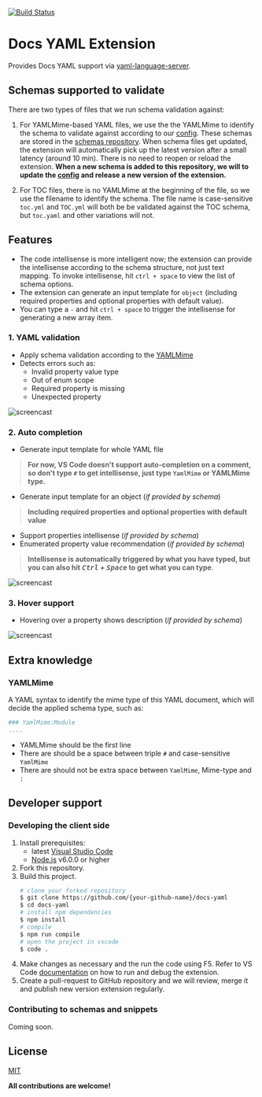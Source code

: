 [![Build Status](https://ceapex.visualstudio.com/Engineering/_apis/build/status/Authoring/docs-yaml%20CI?branchName=master)](https://ceapex.visualstudio.com/Engineering/_build/latest?definitionId=1358&branchName=master)
# Docs YAML Extension

Provides Docs YAML support via [yaml-language-server](https://github.com/redhat-developer/yaml-language-server).

## Schemas supported to validate

There are two types of files that we run schema validation against:

1. For YAMLMime-based YAML files, we use the the YAMLMime to identify the schema to validate against according to our [config](https://github.com/Microsoft/vscode-docs-authoring/blob/master/docs-yaml/config/schema_config.json). These schemas are stored in the [schemas repository](https://github.com/MicrosoftDocs/schemas). When schema files get updated, the extension will automatically pick up the latest version after a small latency (around 10 min). There is no need to reopen or reload the extension. **When a new schema is added to this repository, we will to update the [config](https://github.com/Microsoft/vscode-docs-authoring/blob/master/docs-yaml/config/schema_config.json) and release a new version of the extension.**

2. For TOC files, there is no YAMLMime at the beginning of the file, so we use the filename to identify the schema. The file name is case-sensitive `toc.yml` and `TOC.yml` will both be be validated against the TOC schema, but `toc.yaml` and other variations will not.

## Features

* The code intellisense is more intelligent now; the extension can provide the intellisense according to the schema structure, not just text mapping. To invoke intellisense, hit `ctrl + space` to view the list of schema options.
* The extension can generate an input template for `object` (including required properties and optional properties with default value).
* You can type a `-` and hit `ctrl + space` to trigger the intellisense for generating a new array item.

### 1. YAML validation

* Apply schema validation according to the [YAMLMime](#YamlMime)
* Detects errors such as:
  * Invalid property value type
  * Out of enum scope
  * Required property is missing
  * Unexpected property

![screencast](https://raw.githubusercontent.com/928PJY/docs-yaml/master/images/docs-yaml-extension-validation.gif)

### 2. Auto completion

* Generate input template for whole YAML file

> **For now, VS Code doesn't support auto-completion on a comment, so don't type `#` to get intellisense, just type `YamlMime` or YAMLMime type.**

* Generate input template for an object (*if provided by schema*)  

> **Including required properties and optional properties with default value**

* Support properties intellisense (*if provided by schema*)
* Enumerated property value recommendation (*if provided by schema*)

> **Intellisense is automatically triggered by what you have typed, but you can  also hit *<kbd>Ctrl</kbd> + <kbd>Space</kbd>* to get what you can type**.

![screencast](https://raw.githubusercontent.com/928PJY/docs-yaml/master/images/docs-yaml-extension-intellisense.gif)

### 3. Hover support

* Hovering over a property shows description (*if provided by schema*)

![screencast](https://raw.githubusercontent.com/928PJY/docs-yaml/master/images/docs-yaml-extension-hover.gif)

## Extra knowledge

### **YAMLMime**

A YAML syntax to identify the mime type of this YAML document, which will decide the applied schema type, such as:

```yaml
### YamlMime:Module
....
```

* YAMLMime should be the first line
* There are should be a space between triple `#` and case-sensitive `YamlMime`
* There are should not be extra space between `YamlMime`, Mime-type and `:`

## Developer support

### Developing the client side

1. Install prerequisites:
   * latest [Visual Studio Code](https://code.visualstudio.com/)
   * [Node.js](https://nodejs.org/) v6.0.0 or higher
2. Fork this repository.
3. Build this project.
    ```bash
    # clone your forked repository
    $ git clone https://github.com/{your-github-name}/docs-yaml
    $ cd docs-yaml
    # install npm dependencies
    $ npm install
    # compile
    $ npm run compile
    # open the project in vscode
    $ code .
    ```
4. Make changes as necessary and the run the code using F5.
    Refer to VS Code [documentation](https://code.visualstudio.com/docs/extensions/debugging-extensions) on how to run and debug the extension.
5. Create a pull-request to GitHub repository and we will review, merge it and publish new version extension regularly.

### Contributing to schemas and snippets

Coming soon.

## License

[MIT](https://docsmsft.gallerycdn.vsassets.io/extensions/docsmsft/docs-markdown/0.2.2/1547755350969/Microsoft.VisualStudio.Services.Content.License)

**All contributions are welcome!**
